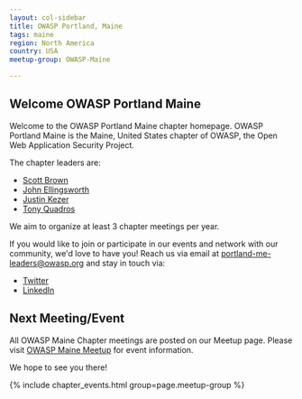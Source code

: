 ```yaml
---
layout: col-sidebar
title: OWASP Portland, Maine
tags: maine
region: North America
country: USA
meetup-group: OWASP-Maine

---
```


## Welcome OWASP Portland Maine
Welcome to the OWASP Portland Maine chapter homepage. OWASP Portland Maine is the Maine, United States chapter of OWASP, the Open Web Application Security Project. 

The chapter leaders are:
- [Scott Brown](https://www.linkedin.com/in/brown-scott/)
- [John Ellingsworth](https://www.linkedin.com/in/johnellingsworth/)
- [Justin Kezer](https://www.linkedin.com/in/justinkezer/)
- [Tony Quadros](https://www.linkedin.com/in/appseclumberjack/)

We aim to organize at least 3 chapter meetings per year.

If you would like to join or participate in our events and network with our community, we'd love to have you! Reach us via email at <a href="mailto:portland-me-leaders@owasp.org">portland-me-leaders@owasp.org</a> and stay in touch via: 
- [Twitter](http://twitter.com/owaspmaine)
- [LinkedIn](https://www.linkedin.com/company/owasp-maine/)

Next Meeting/Event <!-- You should keep this section as it will populate your meetup events -->
---------------------
All OWASP Maine Chapter meetings are posted on our Meetup page.  Please visit [OWASP Maine Meetup](https://www.meetup.com/owasp-maine/) for event information.

We hope to see you there!

{% include chapter_events.html group=page.meetup-group %}

